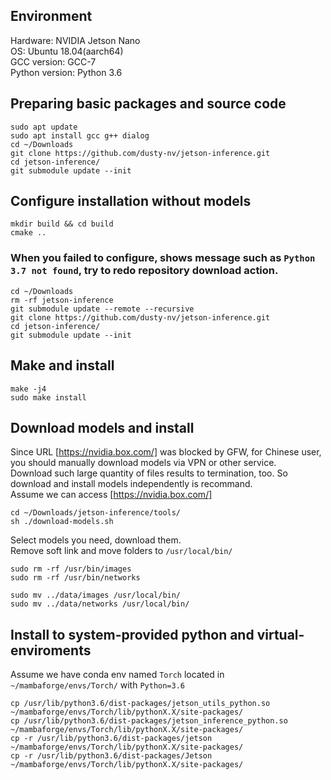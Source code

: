 ## Environment
Hardware: NVIDIA Jetson Nano<br>
OS: Ubuntu 18.04(aarch64)<br>
GCC version: GCC-7<br>
Python version: Python 3.6<br>

## Preparing basic packages and source code
```
sudo apt update
sudo apt install gcc g++ dialog
cd ~/Downloads
git clone https://github.com/dusty-nv/jetson-inference.git
cd jetson-inference/
git submodule update --init
```

## Configure installation without models
```
mkdir build && cd build
cmake ..
```
### When you failed to configure, shows message such as `Python 3.7 not found`, try to redo repository download action.
```
cd ~/Downloads
rm -rf jetson-inference
git submodule update --remote --recursive
git clone https://github.com/dusty-nv/jetson-inference.git
cd jetson-inference/
git submodule update --init
```

## Make and install
```
make -j4
sudo make install
```

## Download models and install
Since URL [https://nvidia.box.com/] was blocked by GFW, for Chinese user, you should manually download models via VPN or other service.<br>
Download such large quantity of files results to termination, too. So download and install models independently is recommand.<br>
Assume we can access [https://nvidia.box.com/]
```
cd ~/Downloads/jetson-inference/tools/
sh ./download-models.sh
```
Select models you need, download them.<br>
Remove soft link and move folders to `/usr/local/bin/`
```
sudo rm -rf /usr/bin/images
sudo rm -rf /usr/bin/networks

sudo mv ../data/images /usr/local/bin/
sudo mv ../data/networks /usr/local/bin/
```

## Install to system-provided python and virtual-enviroments
Assume we have conda env named `Torch` located in `~/mambaforge/envs/Torch/` with `Python=3.6`
```
cp /usr/lib/python3.6/dist-packages/jetson_utils_python.so ~/mambaforge/envs/Torch/lib/pythonX.X/site-packages/
cp /usr/lib/python3.6/dist-packages/jetson_inference_python.so ~/mambaforge/envs/Torch/lib/pythonX.X/site-packages/
cp -r /usr/lib/python3.6/dist-packages/jetson ~/mambaforge/envs/Torch/lib/pythonX.X/site-packages/
cp -r /usr/lib/python3.6/dist-packages/Jetson ~/mambaforge/envs/Torch/lib/pythonX.X/site-packages/
```

